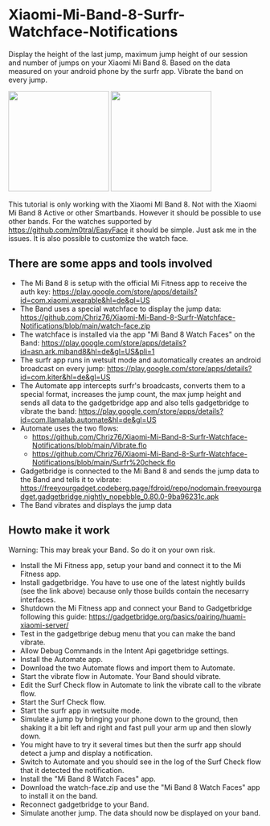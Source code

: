 # Xiaomi-Mi-Band-8-Surfr-Watchface-Notifications

Display the height of the last jump, maximum jump height of our session and number of jumps on your Xiaomi Mi Band 8. Based on the data measured on your android phone by the surfr app. Vibrate the band on every jump.

<img src="https://github.com/Chriz76/Xiaomi-Mi-Band-8-Surfr-Watchface-Notifications/assets/48691511/5381f8fb-cd3b-446e-83bf-4c552832b196" width="200"/>
<img src="https://github.com/Chriz76/Xiaomi-Mi-Band-8-Surfr-Watchface-Notifications/assets/48691511/c54e208a-3d89-4ddd-a3cd-0ba4d73ec89c" width="200"/>

This tutorial is only working with the Xiaomi MI Band 8. Not with the Xiaomi Mi Band 8 Active or other Smartbands. However it should be possible to use other bands. For the watches supported by https://github.com/m0tral/EasyFace it should be simple. Just ask me in the issues. It is also possible to customize the watch face.

## There are some apps and tools involved
- The Mi Band 8 is setup with the official Mi Fitness app to receive the auth key: https://play.google.com/store/apps/details?id=com.xiaomi.wearable&hl=de&gl=US
- The Band uses a special watchface to display the jump data: https://github.com/Chriz76/Xiaomi-Mi-Band-8-Surfr-Watchface-Notifications/blob/main/watch-face.zip
- The watchface is installed via the app "Mi Band 8 Watch Faces" on the Band: https://play.google.com/store/apps/details?id=asn.ark.miband8&hl=de&gl=US&pli=1
- The surfr app runs in wetsuit mode and automatically creates an android broadcast on every jump: https://play.google.com/store/apps/details?id=com.kiter&hl=de&gl=US
- The Automate app intercepts surfr's broadcasts, converts them to a special format, increases the jump count, the max jump height and sends all data to the gadgetbridge app and also tells gadgetbridge to vibrate the band: https://play.google.com/store/apps/details?id=com.llamalab.automate&hl=de&gl=US
- Automate uses the two flows:
  - https://github.com/Chriz76/Xiaomi-Mi-Band-8-Surfr-Watchface-Notifications/blob/main/Vibrate.flo
  - https://github.com/Chriz76/Xiaomi-Mi-Band-8-Surfr-Watchface-Notifications/blob/main/Surfr%20check.flo
- Gadgetbridge is connected to the Mi Band 8 and sends the jump data to the Band and tells it to vibrate: https://freeyourgadget.codeberg.page/fdroid/repo/nodomain.freeyourgadget.gadgetbridge.nightly_nopebble_0.80.0-9ba96231c.apk
- The Band vibrates and displays the jump data

## Howto make it work

Warning: This may break your Band. So do it on your own risk.

- Install the Mi Fitness app, setup your band and connect it to the Mi Fitness app.
- Install gadgetbridge. You have to use one of the latest nightly builds (see the link above) because only those builds contain the necesarry interfaces.  
- Shutdown the Mi Fitness app and connect your Band to Gadgetbridge following this guide: https://gadgetbridge.org/basics/pairing/huami-xiaomi-server/
- Test in the gadgetbrige debug menu that you can make the band vibrate.
- Allow Debug Commands in the Intent Api gagetbridge settings.
- Install the Automate app.
- Download the two Automate flows and import them to Automate.
- Start the vibrate flow in Automate. Your Band should vibrate.
- Edit the Surf Check flow in Automate to link the vibrate call to the vibrate flow.
- Start the Surf Check flow.
- Start the surfr app in wetsuite mode.
- Simulate a jump by bringing your phone down to the ground, then shaking it a bit left and right and fast pull your arm up and then slowly down.
- You might have to try it several times but then the surfr app should detect a jump and display a notification.
- Switch to Automate and you should see in the log of the Surf Check flow that it detected the notification.
- Install the "Mi Band 8 Watch Faces" app.
- Download the watch-face.zip and use the "Mi Band 8 Watch Faces" app to install it on the band.
- Reconnect gadgetbridge to your Band.
- Simulate another jump. The data should now be displayed on your band.
